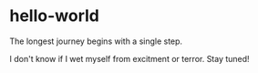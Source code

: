 # hello-world
The longest journey begins with a single step.

I don't know if I wet myself from excitment or terror.
Stay tuned!
